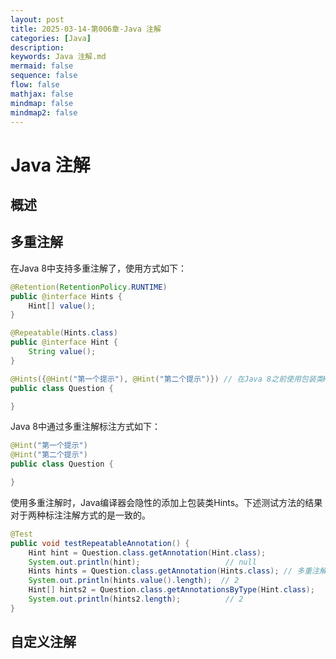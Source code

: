 ```yaml
---
layout: post
title: 2025-03-14-第006章-Java 注解
categories: [Java]
description: 
keywords: Java 注解.md
mermaid: false
sequence: false
flow: false
mathjax: false
mindmap: false
mindmap2: false
---
```

# Java 注解

## 概述

## 多重注解

在Java 8中支持多重注解了，使用方式如下：

```java
@Retention(RetentionPolicy.RUNTIME)
public @interface Hints {
    Hint[] value();
}

@Repeatable(Hints.class)
public @interface Hint {
    String value();
}

@Hints({@Hint("第一个提示"), @Hint("第二个提示")}) // 在Java 8之前使用包装类Hints的方式标注多个注解
public class Question {

}
```



Java 8中通过多重注解标注方式如下：

```java
@Hint("第一个提示")
@Hint("第二个提示")
public class Question {

}
```



使用多重注解时，Java编译器会隐性的添加上包装类Hints。下述测试方法的结果对于两种标注注解方式的是一致的。

```java
@Test
public void testRepeatableAnnotation() {
    Hint hint = Question.class.getAnnotation(Hint.class);
    System.out.println(hint);                   // null
    Hints hints = Question.class.getAnnotation(Hints.class); // 多重注解方式没有显示标注Hints注解仍能获取到该注解对象
    System.out.println(hints.value().length);  // 2
    Hint[] hints2 = Question.class.getAnnotationsByType(Hint.class);
    System.out.println(hints2.length);          // 2
}
```



## 自定义注解
